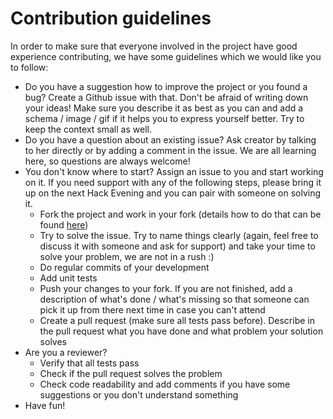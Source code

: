 
# Contribution guidelines

In order to make sure that everyone involved in the project have good experience contributing, we have some guidelines which we would like you to follow:

- Do you have a suggestion how to improve the project or you found a bug? Create a Github issue with that. Don't be afraid of writing down your ideas! Make sure you describe it as best as you can and add a schema / image / gif if it helps you to express yourself better. Try to keep the context small as well. 
- Do you have a question about an existing issue? Ask creator by talking to her directly or by adding a comment in the issue. We are all learning here, so questions are always welcome!
- You don't know where to start? Assign an issue to you and start working on it. If you need support with any of the following steps, please bring it up on the next Hack Evening and you can pair with someone on solving it.
  - Fork the project and work in your fork (details how to do that can be found [here](SETUP.md#setup-your-fork-of-the-project)) 
  - Try to solve the issue. Try to name things clearly (again, feel free to discuss it with someone and ask for support) and take your time to solve your problem, we are not in a rush :)
  - Do regular commits of your development
  - Add unit tests
  - Push your changes to your fork. If you are not finished, add a description of what's done / what's missing so that someone can pick it up from there next time in case you can't attend
  - Create a pull request (make sure all tests pass before). Describe in the pull request what you have done and what problem your solution solves
- Are you a reviewer?
  - Verify that all tests pass
  - Check if the pull request solves the problem
  - Check code readability and add comments if you have some suggestions or you don't understand something
- Have fun!
